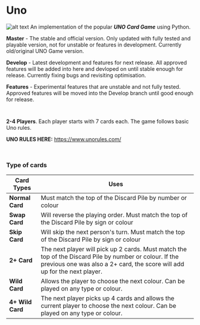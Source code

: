 # Uno

![alt text][logo]
An implementation of the popular **_UNO Card Game_** using Python.

**Master** - The stable and official version. Only updated with fully tested and playable version, not for unstable or features in development. Currently old/original UNO Game version.

**Develop** - Latest development and features for next release. All approved features will be added into here and devloped on until stable enough for release. Currently fixing bugs and revisiting optimisation.

**Features** - Experimental features that are unstable and not fully tested. Approved features will be moved into the Develop branch until good enough for release. 

<code>&nbsp;</code>

**2-4 Players**. Each player starts with 7 cards each. The game follows basic Uno rules.

**UNO RULES HERE:** https://www.unorules.com/

<code>&nbsp;</code>

### Type of cards

| Card Types              | Uses                     |
|------------------------------------|------------------------------------|
| **Normal Card**  | Must match the top of the Discard Pile by number or colour|
| **Swap Card**    | Will reverse the playing order. Must match the top of the Discard Pile by sign or colour|
| **Skip Card**    | Will skip the next person's turn. Must match the top of the Discard Pile by sign or colour|
| **2+ Card**      | The next player will pick up 2 cards. Must match the top of the Discard Pile by number or colour. If the previous one was also a 2+ card, the score will add up for the next player. |
| **Wild Card**    | Allows the player to choose the next colour. Can be played on any type or colour.|
| **4+ Wild Card** | The next player picks up 4 cards and allows the current player to choose the next colour. Can be played on any type or colour. |


[logo]: https://proxy.duckduckgo.com/iu/?u=http%3A%2F%2Fcdn02.nintendo-europe.com%2Fmedia%2Fimages%2F10_share_images%2Fgames_15%2Fnintendo_switch_download_software_1%2FH2x1_NSwitchDS_Uno_image1600w.jpg&f=1
